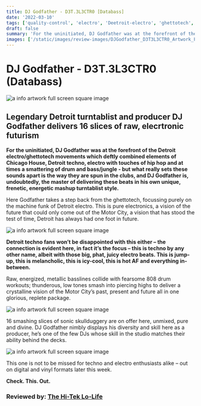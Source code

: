 ```yaml
---
title: DJ Godfather - D3T.3L3CTR0 [Databass]
date: '2022-03-10'
tags: ['quality-control', 'electro', 'Deetroit-electro', 'ghettotech', 'techno', 'Electronica']
draft: false
summary: 'For the uninitiated, DJ Godfather was at the forefront of the Detroit electro/ghettotech movements which deftly combined elements of Chicago House, Detroit techno, electro with touches of hip hop and at times a smattering of drum and bass/jungle '
images: ['/static/images/review-images/DJGodfather_D3T3L3CTR0_Artwork_Front-sml.jpg']
---
```


# DJ Godfather - D3T.3L3CTR0 (Databass)

<div className="my-1 px-2 phone: w-full desktop: overflow-hidden xl:my-1 xl:px-2 xl:w-1/2">
  <Image
    alt="a info artwork full screen square image"
    src="/static/images/review-images/DJGodfather_D3T3L3CTR0_Artwork_Front-sml.jpg"
    width={700}
    height={700}
   />
</div>

## Legendary Detroit turntablist and producer DJ Godfather delivers 16 slices of raw, elecrtronic futurism

**For the uninitiated, DJ Godfather was at the forefront of the Detroit electro/ghettotech movements which deftly combined elements of Chicago House, Detroit techno, electro with touches of hip hop and at times a smattering of drum and bass/jungle - but what really sets these sounds apart is the way they are spun in the clubs, and DJ Godfather is, undoubtedly, the master of delivering these beats in his own unique, frenetic, energetic mashup turntablist style.**

Here Godfather takes a step back from the ghettotech, focussing purely on the machine funk of Detroit electro. This is pure electronics, a vision of the future that could only come out of the Motor City, a vision that has stood the test of time, Detroit has always had one foot in future.

<div className="my-1 px-2 phone: w-full desktop: overflow-hidden xl:my-1 xl:px-2 xl:w-1/2">
  <Image
    alt="a info artwork full screen square image"
    src="/static/images/review-images/DJ_Godfather-sml.jpg"
    width={700}
    height={500}
   />
</div>

**Detroit techno fans won’t be disappointed with this either – the connection is evident here, in fact it’s the focus – this is techno by any other name, albeit with those big, phat, juicy electro beats. This is jump-up, this is melancholic, this is icy-cool, this is hot AF and everything in-between.**

Raw, energized, metallic basslines collide with fearsome 808 drum workouts; thunderous, low tones smash into piercing highs to deliver a crystalline vision of the Motor City’s past, present and future all in one glorious, replete package.

<div className="my-1 px-2 phone: w-full desktop: overflow-hidden xl:my-1 xl:px-2 xl:w-1/2">
  <Image
    alt="a info artwork full screen square image"
    src="/static/images/review-images/DJGodfather_D3T3L3CTR0_Artwork_Back-sml.jpg"
    width={700}
    height={500}
   />
</div>

16 smashing slices of sonic skullduggery are on offer here, unmixed, pure and divine. DJ Godfather nimbly displays his diversity and skill here as a producer, he’s one of the few DJs whose skill in the studio matches their ability behind the decks.

<div className="my-1 px-2 phone: w-full desktop: overflow-hidden xl:my-1 xl:px-2 xl:w-1/2">
  <Image
    alt="a info artwork full screen square image"
    src="/static/images/review-images/db.jpg"
    width={700}
    height={500}
   />
</div>

This one is not to be missed for techno and electro enthusiasts alike – out on digital and vinyl formats later this week.

**Check. This. Out.**

### Reviewed by: [The Hi-Tek Lo-Life](https://www.facebook.com/HighestTek)
